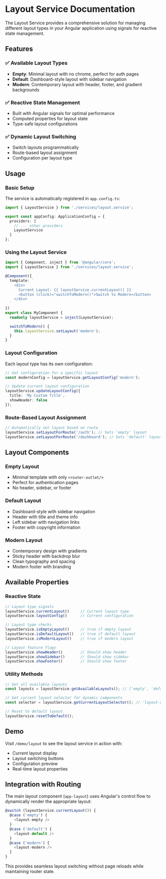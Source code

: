 # Layout Service Documentation

The Layout Service provides a comprehensive solution for managing different layout types in your Angular application using signals for reactive state management.

## Features

### ✅ Available Layout Types
- **Empty**: Minimal layout with no chrome, perfect for auth pages
- **Default**: Dashboard-style layout with sidebar navigation  
- **Modern**: Contemporary layout with header, footer, and gradient backgrounds

### ✅ Reactive State Management
- Built with Angular signals for optimal performance
- Computed properties for layout state
- Type-safe layout configurations

### ✅ Dynamic Layout Switching
- Switch layouts programmatically
- Route-based layout assignment
- Configuration per layout type

## Usage

### Basic Setup

The service is automatically registered in `app.config.ts`:

```typescript
import { LayoutService } from './services/layout.service';

export const appConfig: ApplicationConfig = {
  providers: [
    // ... other providers
    LayoutService
  ]
};
```

### Using the Layout Service

```typescript
import { Component, inject } from '@angular/core';
import { LayoutService } from './services/layout.service';

@Component({
  template: `
    <div>
      Current Layout: {{ layoutService.currentLayout() }}
      <button (click)="switchToModern()">Switch to Modern</button>
    </div>
  `
})
export class MyComponent {
  readonly layoutService = inject(LayoutService);

  switchToModern() {
    this.layoutService.setLayout('modern');
  }
}
```

### Layout Configuration

Each layout type has its own configuration:

```typescript
// Get configuration for a specific layout
const modernConfig = layoutService.getLayoutConfig('modern');

// Update current layout configuration
layoutService.updateLayoutConfig({
  title: 'My Custom Title',
  showHeader: false
});
```

### Route-Based Layout Assignment

```typescript
// Automatically set layout based on route
layoutService.setLayoutForRoute('/auth'); // Sets 'empty' layout
layoutService.setLayoutForRoute('/dashboard'); // Sets 'default' layout
```

## Layout Components

### Empty Layout
- Minimal template with only `<router-outlet/>`
- Perfect for authentication pages
- No header, sidebar, or footer

### Default Layout  
- Dashboard-style with sidebar navigation
- Header with title and theme info
- Left sidebar with navigation links
- Footer with copyright information

### Modern Layout
- Contemporary design with gradients
- Sticky header with backdrop blur
- Clean typography and spacing
- Modern footer with branding

## Available Properties

### Reactive State
```typescript
// Layout type signals
layoutService.currentLayout()     // Current layout type
layoutService.layoutConfig()      // Current configuration

// Layout type checks  
layoutService.isEmptyLayout()     // true if empty layout
layoutService.isDefaultLayout()   // true if default layout
layoutService.isModernLayout()    // true if modern layout

// Layout feature flags
layoutService.showHeader()        // Should show header
layoutService.showSidebar()       // Should show sidebar  
layoutService.showFooter()        // Should show footer
```

### Utility Methods
```typescript
// Get all available layouts
const layouts = layoutService.getAvailableLayouts(); // ['empty', 'default', 'modern']

// Get current layout selector for dynamic components
const selector = layoutService.getCurrentLayoutSelector(); // 'layout-default'

// Reset to default layout
layoutService.resetToDefault();
```

## Demo

Visit `/demo/layout` to see the layout service in action with:
- Current layout display
- Layout switching buttons  
- Configuration preview
- Real-time layout properties

## Integration with Routing

The main layout component (`app-layout`) uses Angular's control flow to dynamically render the appropriate layout:

```typescript
@switch (layoutService.currentLayout()) {
  @case ('empty') {
    <layout-empty />
  }
  @case ('default') {
    <layout-default />
  }
  @case ('modern') {
    <layout-modern />
  }
}
```

This provides seamless layout switching without page reloads while maintaining router state.
